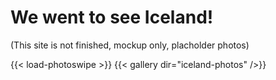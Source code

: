---
---

# We went to see Iceland!

(This site is not finished, mockup only, placholder photos)

{{< load-photoswipe >}}
{{< gallery dir="iceland-photos" />}}
